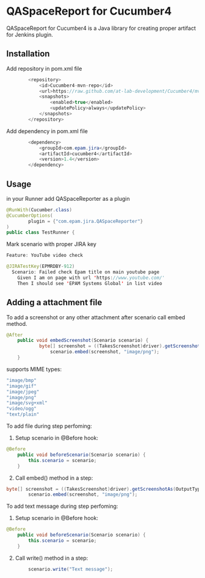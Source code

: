 # QASpaceReport for Cucumber4

QASpaceReport for Cucumber4 is a Java library for creating proper artifact for Jenkins plugin.

## Installation
Add repository in pom.xml file
```java
        <repository>
            <id>Cucumber4-mvn-repo</id>
            <url>https://raw.github.com/at-lab-development/Cucumber4/mvn-repo/</url>
            <snapshots>
                <enabled>true</enabled>
                <updatePolicy>always</updatePolicy>
            </snapshots>
        </repository>
```
Add dependency in pom.xml file
```java
        <dependency>
            <groupId>com.epam.jira</groupId>
            <artifactId>cucumber4</artifactId>
            <version>1.4</version>
        </dependency>
```
## Usage

in your Runner add QASpaceReporter as a plugin
```java
@RunWith(Cucumber.class)
@CucumberOptions(
        plugin = {"com.epam.jira.QASpaceReporter"}
)
public class TestRunner {
```

Mark scenario with proper JIRA key

```java
Feature: YouTube video check

@JIRATestKey(EPMRDBY-912)
  Scenario: Failed check Epam title on main youtube page
    Given I am on page with url 'https://www.youtube.com/'
    Then I should see 'EPAM Systems Global' in list video
```

## Adding a attachment file
To add a screenshot or any other attachment after scenario call embed method.
```java
@After
    public void embedScreenshot(Scenario scenario) {
            byte[] screenshot = ((TakesScreenshot)driver).getScreenshotAs(OutputType.BYTES);
                scenario.embed(screenshot, "image/png");
    }
```
supports MIME types:
```java
"image/bmp"
"image/gif"
"image/jpeg"
"image/png"
"image/svg+xml"
"video/ogg"
"text/plain"
```
To add file during step perfoming:
1. Setup scenario in @Before hook:
```java
@Before
    public void beforeScenario(Scenario scenario) {
        this.scenario = scenario;
    }
```
2. Call embed() method in a step:
```java
byte[] screenshot = ((TakesScreenshot)driver).getScreenshotAs(OutputType.BYTES);
        scenario.embed(screenshot, "image/png");
```

To add text message during step perfoming:
1. Setup scenario in @Before hook:
```java
@Before
    public void beforeScenario(Scenario scenario) {
        this.scenario = scenario;
    }
```
2. Call write() method in a step:
```java
        scenario.write("Text message");
```
